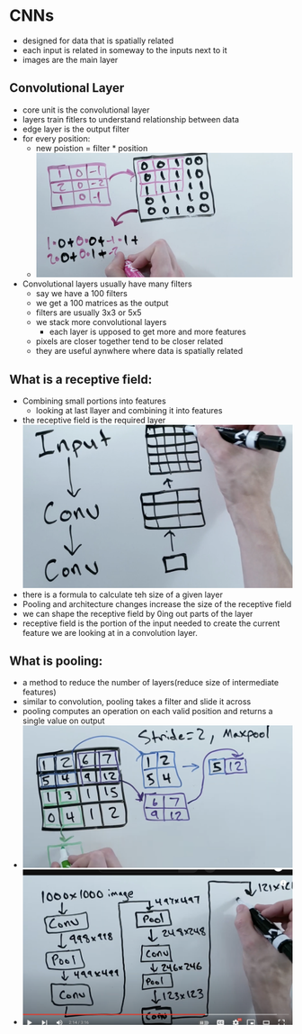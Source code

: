 # CNNs

* designed for data that is spatially related
* each input is related in someway to the inputs next to it
* images are the main layer
  
## Convolutional Layer
* core unit is the convolutional layer
* layers train fitlers to understand relationship between data
* edge layer is the output filter
* for every position:
  * new poistion = filter * position
  * ![alt text](pics/image8.png)
* Convolutional layers usually have many filters
  * say we have a 100 filters
  * we get a 100 matrices as the output
  * filters are usually 3x3 or 5x5
  * we stack more convolutional layers 
    * each layer is upposed to get more and more features
  * pixels are closer together tend to be closer related
  * they are useful aynwhere where data is spatially related

## What is a receptive field:
* Combining small portions into features
  * looking at last llayer and combining it into features
* the receptive field is the required layer 
![alt text](pics/image9.png)
* there is a formula to calculate teh size of a given layer
* Pooling and architecture changes increase the size of the receptive field
* we can shape the receptive field by 0ing out parts of the layer
* receptive field is the portion of the input needed to create the current feature we are looking at in a convolution layer.

## What is pooling:
* a method to reduce the number of layers(reduce size of intermediate features)
* similar to convolution, pooling takes a filter and slide it across
* pooling computes an operation on each valid position and returns a single value on output
* ![alt text](pics/image10.png)
* ![alt text](pics/image11.png)

